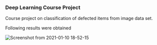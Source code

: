 ### Deep Learning Course Project
Course project on classification of defected items from image data set.

Following results were obtained

![Screenshot from 2021-01-10 18-52-15](https://user-images.githubusercontent.com/28648237/104125450-d173a800-537c-11eb-9ad3-4bb0839b6ec3.png)
